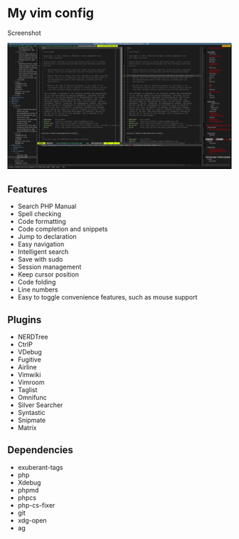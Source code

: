 # My vim config

Screenshot

![screenshot](/vim.png)

## Features

* Search PHP Manual
* Spell checking
* Code formatting
* Code completion and snippets
* Jump to declaration
* Easy navigation
* Intelligent search
* Save with sudo
* Session management
* Keep cursor position
* Code folding
* Line numbers
* Easy to toggle convenience features, such as mouse support

## Plugins

* NERDTree
* CtrlP
* VDebug
* Fugitive
* Airline
* Vimwiki
* Vimroom
* Taglist
* Omnifunc
* Silver Searcher
* Syntastic
* Snipmate
* Matrix

## Dependencies

* exuberant-tags
* php
* Xdebug
* phpmd
* phpcs
* php-cs-fixer
* git
* xdg-open
* ag
